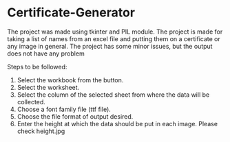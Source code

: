# Certificate-Generator

The project was made using tkinter and PIL module. The project is made for taking a list of names from an excel file and putting them on a certificate or any image in general.
The project has some minor issues, but the output does not have any problem

Steps to be followed:
1. Select the workbook from the button.
2. Select the worksheet.
3. Select the column of the selected sheet from where the data will be collected.
4. Choose a font family file (ttf file).
5. Choose the file format of output desired.
6. Enter the height at which the data should be put in each image. Please check height.jpg
